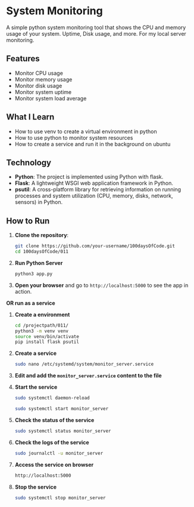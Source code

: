# System Monitoring

A simple python system monitoring tool that shows the CPU and memory usage of your system. Uptime, Disk usage, and more. For my local server monitoring.

## Features

- Monitor CPU usage
- Monitor memory usage
- Monitor disk usage
- Monitor system uptime
- Monitor system load average

## What I Learn

- How to use venv to create a virtual environment in python
- How to use python to monitor system resources
- How to create a service and run it in the background on ubuntu

## Technology

- **Python**: The project is implemented using Python with flask.
- **Flask**: A lightweight WSGI web application framework in Python.
- **psutil**: A cross-platform library for retrieving information on running processes and system utilization (CPU, memory, disks, network, sensors) in Python.

## How to Run

1. **Clone the repository**:
    ```bash
    git clone https://github.com/your-username/100daysOfCode.git
    cd 100daysOfCode/011
    ```
2. **Run Python Server**

    ```bash
    python3 app.py
    ```

3. **Open your browser** and go to `http://localhost:5000` to see the app in action.


**OR run as a service**

1. **Create a environment**
    ```bash
    cd /projectpath/011/
    python3 -m venv venv
    source venv/bin/activate
    pip install flask psutil
    ```
2. **Create a service**
    ```bash
    sudo nano /etc/systemd/system/monitor_server.service
    ```

3. **Edit and add the `monitor_server.service` content to the file**


4. **Start the service**
    ```bash
    sudo systemctl daemon-reload

    sudo systemctl start monitor_server
    ```


5. **Check the status of the service**
    ```bash
    sudo systemctl status monitor_server
    ```

6. **Check the logs of the service**
    ```bash
    sudo journalctl -u monitor_server
    ```

7. **Access the service on browser**
    ```bash
    http://localhost:5000
    ```

8. **Stop the service**
    ```bash
    sudo systemctl stop monitor_server
    ```

